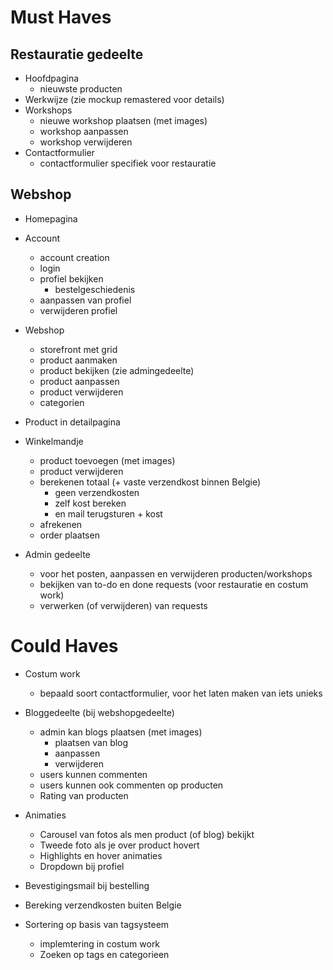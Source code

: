 # Must Haves

## Restauratie gedeelte

- Hoofdpagina
  - nieuwste producten
- Werkwijze (zie mockup remastered voor details)
- Workshops
  - nieuwe workshop plaatsen (met images)
  - workshop aanpassen
  - workshop verwijderen
- Contactformulier
  - contactformulier specifiek voor restauratie

## Webshop

- Homepagina

- Account

  - account creation
  - login
  - profiel bekijken
    - bestelgeschiedenis
  - aanpassen van profiel
  - verwijderen profiel

- Webshop

  - storefront met grid
  - product aanmaken
  - product bekijken (zie admingedeelte)
  - product aanpassen
  - product verwijderen
  - categorien

- Product in detailpagina

- Winkelmandje

  - product toevoegen (met images)
  - product verwijderen
  - berekenen totaal (+ vaste verzendkost binnen Belgie)
    - geen verzendkosten
    - zelf kost bereken
    - en mail terugsturen + kost
  - afrekenen
  - order plaatsen

- Admin gedeelte
  - voor het posten, aanpassen en verwijderen producten/workshops
  - bekijken van to-do en done requests (voor restauratie en costum work)
  - verwerken (of verwijderen) van requests

# Could Haves

- Costum work

  - bepaald soort contactformulier, voor het laten maken van iets unieks

- Bloggedeelte (bij webshopgedeelte)

  - admin kan blogs plaatsen (met images)
    - plaatsen van blog
    - aanpassen
    - verwijderen
  - users kunnen commenten
  - users kunnen ook commenten op producten
  - Rating van producten

- Animaties

  - Carousel van fotos als men product (of blog) bekijkt
  - Tweede foto als je over product hovert
  - Highlights en hover animaties
  - Dropdown bij profiel

- Bevestigingsmail bij bestelling

- Bereking verzendkosten buiten Belgie

- Sortering op basis van tagsysteem
  - implemtering in costum work
  - Zoeken op tags en categorieen
